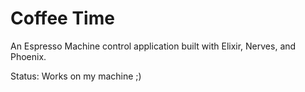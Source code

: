 # Coffee Time

An Espresso Machine control application built with Elixir, Nerves, and Phoenix.

Status: Works on my machine ;)
